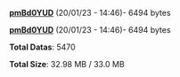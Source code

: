 [**pmBd0YUD**](/data/pmBd0YUD.txt) (20/01/23 - 14:46)- 6494 bytes

[**pmBd0YUD**](/data/pmBd0YUD.txt) (20/01/23 - 14:46)- 6494 bytes

**Total Datas**: 5470

**Total Size**: 32.98 MB / 33.0 MB